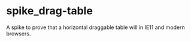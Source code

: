 # spike_drag-table
 A spike to prove that a horizontal draggable table will in IE11 and modern browsers.
